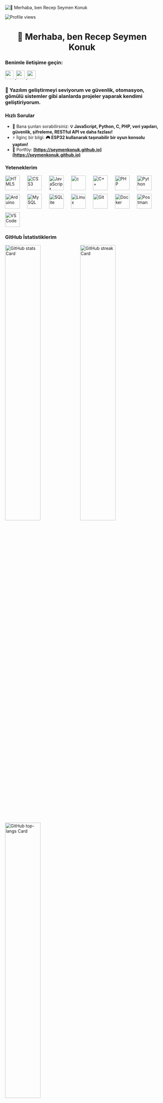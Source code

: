 ![👋 Merhaba, ben Recep Seymen Konuk](https://user-images.githubusercontent.com/10498744/210012254-234538ff-d198-48aa-8964-37e6fd45d227.gif)

![Profile views](https://komarev.com/ghpvc/?username=seymenkonuk&label=Profile%20views&color=0e75b6&style=flat)

<div id="toc">
  <ul align="center" style="list-style: none">
    <summary>
      <h1>
        👋 Merhaba, ben Recep Seymen Konuk
      </h1>
    </summary>
  </ul>
</div>

**<h3 align="left">Benimle iletişime geçin:</h3>** 

<p align="left">
    <a href="https://github.com/seymenkonuk" target="_blank">
        <img src="https://img.shields.io/badge/GitHub-100000?logo=github&logoColor=white" style="margin-right: 4px; height: 28px">
    </a>
    <a href="https://www.linkedin.com/in/recepseymenkonuk" target="_blank">
        <img src="https://img.shields.io/badge/LinkedIn-0077B5?logo=linkedin&logoColor=white" style="margin-right: 4px; height: 28px">
    </a>
    <a href="mailto:konukrecepseymen@gmail.com" target="_blank">
        <img src="https://img.shields.io/badge/Gmail-D14836?style=for-the-badge&logo=gmail&logoColor=white" style="margin-right: 4px; height: 28px">
    </a>
</p>


**<h3 align="left">🚀 Yazılım geliştirmeyi seviyorum ve güvenlik, otomasyon, gömülü sistemler gibi alanlarda projeler yaparak kendimi geliştiriyorum.</h3>**

**<h3 align="left">Hızlı Sorular</h3>**

- 💬 Bana şunları sorabilirsiniz: **💡 JavaScript, Python, C, PHP, veri yapıları, güvenlik, şifreleme, RESTful API ve daha fazlası!**
- ⚡ İlginç bir bilgi: **🎮 ESP32 kullanarak taşınabilir bir oyun konsolu yaptım!**
- 📂 Portföy: **[https://seymenkonuk.github.io](https://seymenkonuk.github.io)**

**<h3 align="left">Yeteneklerim</h3>**

<div style="display: flex; flex-wrap: wrap; gap: 12px; justify-content: left;">
    <img src="https://cdn.jsdelivr.net/gh/devicons/devicon/icons/html5/html5-original.svg" height="48" alt="HTML5" style="margin-right: 12px"/>
    <img src="https://cdn.jsdelivr.net/gh/devicons/devicon/icons/css3/css3-original.svg" height="48" alt="CSS3" style="margin-right: 12px"/>
    <img src="https://cdn.jsdelivr.net/gh/devicons/devicon/icons/javascript/javascript-original.svg" height="48" alt="JavaScript" style="margin-right: 12px"/>
    <img src="https://cdn.jsdelivr.net/gh/devicons/devicon/icons/c/c-original.svg" height="48" alt="c" style="margin-right: 12px"/>
    <img src="https://cdn.jsdelivr.net/gh/devicons/devicon/icons/cplusplus/cplusplus-original.svg" height="48" alt="C++" style="margin-right: 12px"/>
    <img src="https://cdn.jsdelivr.net/gh/devicons/devicon/icons/php/php-original.svg" height="48" alt="PHP" style="margin-right: 12px"/>
    <img src="https://cdn.jsdelivr.net/gh/devicons/devicon/icons/python/python-original.svg" height="48" alt="Python" style="margin-right: 12px"/>
    <img src="https://cdn.jsdelivr.net/gh/devicons/devicon/icons/arduino/arduino-original-wordmark.svg" height="48" alt="Arduino" style="margin-right: 12px"/>
    <img src="https://cdn.jsdelivr.net/gh/devicons/devicon@latest/icons/mysql/mysql-original-wordmark.svg" height="48" alt="MySQL" style="margin-right: 12px"/>
    <img src="https://cdn.jsdelivr.net/gh/devicons/devicon@latest/icons/sqlite/sqlite-original-wordmark.svg" height="48" alt="SQLite" style="margin-right: 12px"/>
    <img src="https://cdn.jsdelivr.net/gh/devicons/devicon/icons/linux/linux-original.svg" height="48" alt="Linux" style="margin-right: 12px"/>
    <img src="https://cdn.jsdelivr.net/gh/devicons/devicon/icons/git/git-original.svg" height="48" alt="Git" style="margin-right: 12px"/>
    <img src="https://cdn.jsdelivr.net/gh/devicons/devicon@latest/icons/docker/docker-original-wordmark.svg" height="48" alt="Docker" style="margin-right: 12px"/>
    <img src="https://cdn.jsdelivr.net/gh/devicons/devicon@latest/icons/postman/postman-original.svg" height="48" alt="Postman" style="margin-right: 12px"/>
    <img src="https://cdn.jsdelivr.net/gh/devicons/devicon@latest/icons/vscode/vscode-original.svg" height="48" alt="VSCode" style="margin-right: 12px"/>
</div>

**<h3 align="left">GitHub İstatistiklerim</h3>**

<p align="left">
  <img width="48%" src="https://github-readme-stats.vercel.app/api?username=seymenkonuk&theme=react&hide_title=false&hide_rank=false&show_icons=false&include_all_commits=false&count_private=true&line_height=23&rank_icon=github" alt="GitHub stats Card" />
  <img width="48%" src="https://streak-stats.demolab.com/?user=seymenkonuk&theme=react&hide_border=false&date_format=M+j%5B%2C+Y%5D&mode=daily&hide_total_contributions=false&hide_current_streak=false&hide_longest_streak=false&card_height=200" alt="GitHub streak Card" />
</p>

<p align="left">
  <img width="48%" src="https://github-readme-stats.vercel.app/api/top-langs?username=seymenkonuk&theme=react&hide_title=false&layout=compact&langs_count=6&hide_progress=false&card_width=400" alt="GitHub top-langs Card" />
</p>
